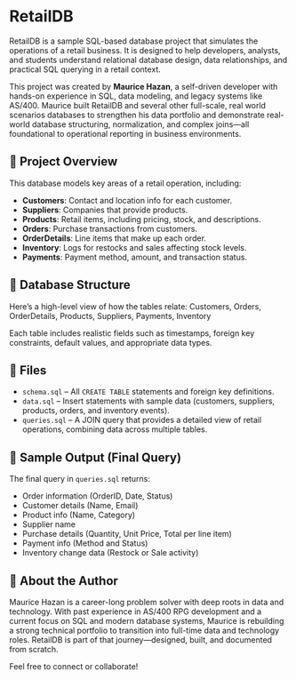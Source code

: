 # RetailDB

RetailDB is a sample SQL-based database project that simulates the operations of a retail business. 
It is designed to help developers, analysts, and students understand relational database design, data relationships, and practical SQL querying in a retail context.

This project was created by **Maurice Hazan**, a self-driven developer with hands-on experience in SQL, data modeling, and legacy systems like AS/400. 
Maurice built RetailDB and several other full-scale, real world scenarios databases to strengthen his data portfolio and demonstrate real-world database structuring, normalization, and complex joins—all foundational to operational reporting in business environments.

## 💼 Project Overview

This database models key areas of a retail operation, including:

- **Customers**: Contact and location info for each customer.
- **Suppliers**: Companies that provide products.
- **Products**: Retail items, including pricing, stock, and descriptions.
- **Orders**: Purchase transactions from customers.
- **OrderDetails**: Line items that make up each order.
- **Inventory**: Logs for restocks and sales affecting stock levels.
- **Payments**: Payment method, amount, and transaction status.

## 🧱 Database Structure

Here’s a high-level view of how the tables relate:
Customers, Orders, OrderDetails, Products, Suppliers,
Payments, Inventory

Each table includes realistic fields such as timestamps, foreign key constraints, default values, and appropriate data types.

## 📂 Files

- `schema.sql` – All `CREATE TABLE` statements and foreign key definitions.
- `data.sql` – Insert statements with sample data (customers, suppliers, products, orders, and inventory events).
- `queries.sql` – A JOIN query that provides a detailed view of retail operations, combining data across multiple tables.

## 🧪 Sample Output (Final Query)

The final query in `queries.sql` returns:

- Order information (OrderID, Date, Status)
- Customer details (Name, Email)
- Product info (Name, Category)
- Supplier name
- Purchase details (Quantity, Unit Price, Total per line item)
- Payment info (Method and Status)
- Inventory change data (Restock or Sale activity)

## 🙌 About the Author

Maurice Hazan is a career-long problem solver with deep roots in data and technology. 
With past experience in AS/400 RPG development and a current focus on SQL and modern database systems, 
Maurice is rebuilding a strong technical portfolio to transition into full-time data and technology roles. 
RetailDB is part of that journey—designed, built, and documented from scratch.

Feel free to connect or collaborate!
